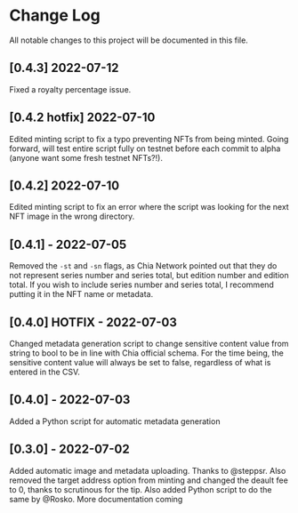
# Change Log
All notable changes to this project will be documented in this file.

## [0.4.3] 2022-07-12
Fixed a royalty percentage issue.

## [0.4.2 hotfix] 2022-07-10
Edited minting script to fix a typo preventing NFTs from being minted. Going forward, will test entire script fully on testnet before each commit to alpha (anyone want some fresh testnet NFTs?!).

## [0.4.2] 2022-07-10
Edited minting script to fix an error where the script was looking for the next NFT image in the wrong directory. 

## [0.4.1] - 2022-07-05
Removed the `-st` and `-sn` flags, as Chia Network pointed out that they do not represent series number and series total, but edition number and edition total. If you wish to include series number and series total, I recommend putting it in the NFT name or metadata.

## [0.4.0] HOTFIX - 2022-07-03
Changed metadata generation script to change sensitive content value from string to bool to be in line with Chia official schema. For the time being, the sensitive content value will always be set to false, regardless of what is entered in the CSV.

## [0.4.0] - 2022-07-03
Added a Python script for automatic metadata generation

## [0.3.0] - 2022-07-02
Added automatic image and metadata uploading. Thanks to @steppsr. Also removed the target address option from minting and changed the deault fee to 0, thanks to scrutinous for the tip. Also added Python script to do the same by @Rosko. More documentation coming
